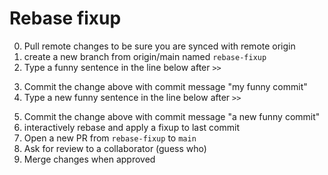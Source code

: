 # Rebase fixup

0. Pull remote changes to be sure you are synced with remote origin
1. create a new branch from origin/main named `rebase-fixup`
2. Type a funny sentence in the line below after `>>`
>>
3. Commit the change above with commit message "my funny commit"
4. Type a new funny sentence in the line below after `>>`
>>
5. Commit the change above with commit message "a new funny commit"
6. interactively rebase and apply a fixup to last commit
7. Open a new PR from `rebase-fixup` to `main`
8. Ask for review to a collaborator (guess who)
9. Merge changes when approved
